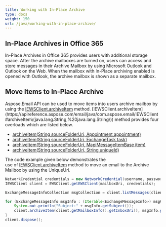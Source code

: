 ```yaml
---
title: Working with In-Place Archive
type: docs
weight: 150
url: /java/working-with-in-place-archive/
---
```



## **In-Place Archives in Office 365**
In-Place Archives in Office 365 provides users with additional storage space. After the archive mailboxes are turned on, users can access and store messages in their Archive Mailbox by using Microsoft Outlook and Outlook on the Web. When the mailbox with In-Place archiving enabled is opened with Outlook, the archive mailbox is shown as a separate mailbox.
## **Move Items to In-Place Archive**
Aspose.Email API can be used to move items into users archive mailbox by using the [IEWSClient.archiveItem](https://apireference.aspose.com/email/java/com.aspose.email/IEWSClient#archiveItem\(java.lang.String,%20java.lang.String\)) method. [IEWSClient.archiveItem](https://apireference.aspose.com/email/java/com.aspose.email/IEWSClient#archiveItem\(java.lang.String,%20java.lang.String\)) method provides four overloads which are listed below.

- [archiveItem(String sourceFolderUri, Appointment appointment)](https://apireference.aspose.com/email/java/com.aspose.email/IEWSClient#archiveItem\(java.lang.String,%20com.aspose.email.Appointment\))
- [archiveItem(String sourceFolderUri, ExchangeTask task)](https://apireference.aspose.com/email/java/com.aspose.email/IEWSClient#archiveItem\(java.lang.String,%20com.aspose.email.ExchangeTask\))
- [archiveItem(String sourceFolderUri, MapiMessageItemBase item)](https://apireference.aspose.com/email/java/com.aspose.email/IEWSClient#archiveItem\(java.lang.String,%20com.aspose.email.MapiMessageItemBase\))
- [archiveItem(String sourceFolderUri, String uniqueId)](https://apireference.aspose.com/email/java/com.aspose.email/IEWSClient#archiveItem\(java.lang.String,%20java.lang.String\))

The code example given below demonstrates the use of [IEWSClient.archiveItem](https://apireference.aspose.com/email/java/com.aspose.email/IEWSClient#archiveItem\(java.lang.String,%20java.lang.String\)) method to move an email to the Archive Mailbox by using the UniqueUri.



~~~Java
NetworkCredential credentials = new NetworkCredential(username, password, domain);
IEWSClient client = EWSClient.getEWSClient(mailboxUri, credentials);

ExchangeMessageInfoCollection msgCollection = client.listMessages(client.getMailboxInfo().getInboxUri());

for (ExchangeMessageInfo msgInfo : (Iterable<ExchangeMessageInfo>) msgCollection) {
    System.out.println("Subject:" + msgInfo.getSubject());
    client.archiveItem(client.getMailboxInfo().getInboxUri(), msgInfo.getUniqueUri());
}
client.dispose();
~~~